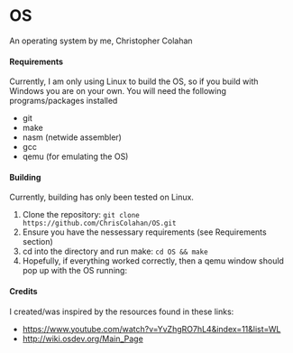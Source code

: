 # OS
An operating system by me, Christopher Colahan

#### Requirements
Currently, I am only using Linux to build the OS, so if you build with Windows you are on your own.
You will need the following programs/packages installed
- git
- make
- nasm (netwide assembler)
- gcc
- qemu (for emulating the OS)

#### Building
Currently, building has only been tested on Linux.

1. Clone the repository: `git clone https://github.com/ChrisColahan/OS.git`
2. Ensure you have the nessessary requirements (see Requirements section)
3. cd into the directory and run make: `cd OS && make`
4. Hopefully, if everything worked correctly, then a qemu window should pop up with the OS running:

#### Credits
I created/was inspired by the resources found in these links:
- https://www.youtube.com/watch?v=YvZhgRO7hL4&index=11&list=WL
- http://wiki.osdev.org/Main_Page
